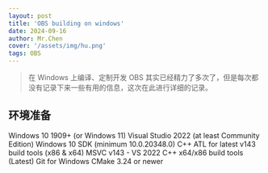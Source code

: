 ```yaml
---
layout: post
title: 'OBS building on windows'
date: 2024-09-16
author: Mr.Chen
cover: '/assets/img/hu.png'
tags: OBS
---
```


> 在 Windows 上编译、定制开发 OBS 其实已经精力了多次了，但是每次都没有记录下来一些有用的信息，这次在此进行详细的记录。

## 环境准备

Windows 10 1909+ (or Windows 11)
Visual Studio 2022 (at least Community Edition)
Windows 10 SDK (minimum 10.0.20348.0)
C++ ATL for latest v143 build tools (x86 & x64)
MSVC v143 - VS 2022 C++ x64/x86 build tools (Latest)
Git for Windows
CMake 3.24 or newer
